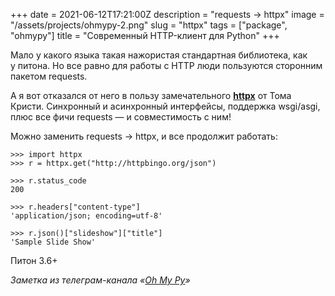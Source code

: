 +++
date = 2021-06-12T17:21:00Z
description = "requests → httpx"
image = "/assets/projects/ohmypy-2.png"
slug = "httpx"
tags = ["package", "ohmypy"]
title = "Современный HTTP-клиент для Python"
+++

Мало у какого языка такая нажористая стандартная библиотека, как у питона. Но все равно для работы с HTTP люди пользуются сторонним пакетом requests.

А я вот отказался от него в пользу замечательного [**httpx**](https://github.com/encode/httpx/) от Тома Кристи. Синхронный и асинхронный интерфейсы, поддержка wsgi/asgi, плюс все фичи requests — и совместимость с ним!

Можно заменить requests → httpx, и все продолжит работать:

```
>>> import httpx
>>> r = httpx.get("http://httpbingo.org/json")

>>> r.status_code
200

>>> r.headers["content-type"]
'application/json; encoding=utf-8'

>>> r.json()["slideshow"]["title"]
'Sample Slide Show'
```

Питон 3.6+

<div class="row">
<div class="col-xs-12 col-sm-10 col-md-8"><p><em>Заметка из телеграм-канала <span class="nowrap"><i class="fas fa-kiwi-bird"></i> «<a href="https://t.me/ohmypy">Oh My Py</a>»</span></em></p></div>
</div>



